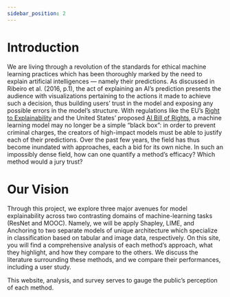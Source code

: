 ```yaml
---
sidebar_position: 2
---
```


# Introduction

We are living through a revolution of the standards for ethical machine learning practices which has been thoroughly marked by the need to explain artificial intelligences — namely their predictions. As discussed in Ribeiro et al. (2016, p.1), the act of explaining an AI’s prediction presents the audience with visualizations pertaining to the actions it made to achieve such a decision, thus building users’ trust in the model and exposing any possible errors in the model’s structure. With regulations like the EU’s [Right to Explainability](https://www.europarl.europa.eu/news/en/press-room/20231206IPR15699/artificial-intelligence-act-deal-on-comprehensive-rules-for-trustworthy-ai) and the United States’ proposed [AI Bill of Rights](https://www.whitehouse.gov/ostp/ai-bill-of-rights/), a machine learning model may no longer be a simple “black box”: in order to prevent criminal charges, the creators of high-impact models must be able to justify each of their predictions. Over the past few years, the field has thus become inundated with approaches, each a bid for its own niche. In such an impossibly dense field, how can one quantify a method’s efficacy? Which method would a jury trust?

# Our Vision

Through this project, we explore three major avenues for model explainability across two contrasting domains of machine-learning tasks (ResNet and MOOC). Namely, we will be apply Shapley, LIME, and Anchoring to two separate models of unique architecture which specialize in classification based on tabular and image data, respectively. On this site, you will find a comprehensive analysis of each method’s approach, what they highlight, and how they compare to the others. We discuss the literature surrounding these methods, and we compare their performances, including a user study. 

This website, analysis, and survey serves to gauge the public’s perception of each method.

